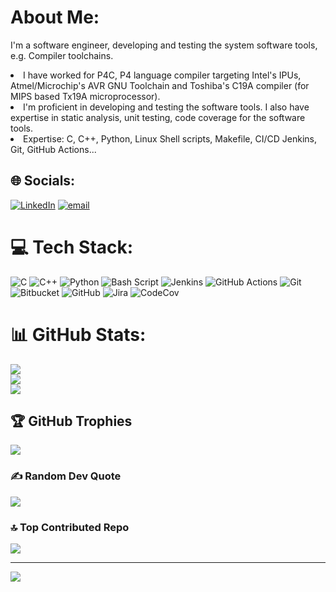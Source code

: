 # About Me:
I'm a software engineer, developing and testing the system software tools, e.g. Compiler toolchains.
<li>I have worked for P4C, P4 language compiler targeting Intel's IPUs, Atmel/Microchip's AVR GNU Toolchain and Toshiba's C19A compiler (for MIPS based Tx19A microprocessor).
<li>I'm proficient in developing and testing the software tools. I also have expertise in static analysis, unit testing, code coverage for the software tools.
<li>Expertise: C, C++, Python, Linux Shell scripts, Makefile, CI/CD Jenkins, Git, GitHub Actions...

## 🌐 Socials:
[![LinkedIn](https://img.shields.io/badge/LinkedIn-%230077B5.svg?logo=linkedin&logoColor=white)](https://linkedin.com/in/pitchumanis) [![email](https://img.shields.io/badge/Email-D14836?logo=gmail&logoColor=white)](mailto:s.pitchumani@gmail.com) 

# 💻 Tech Stack:
![C](https://img.shields.io/badge/c-%2300599C.svg?style=for-the-badge&logo=c&logoColor=white) ![C++](https://img.shields.io/badge/c++-%2300599C.svg?style=for-the-badge&logo=c%2B%2B&logoColor=white) ![Python](https://img.shields.io/badge/python-3670A0?style=for-the-badge&logo=python&logoColor=ffdd54) ![Bash Script](https://img.shields.io/badge/bash_script-%23121011.svg?style=for-the-badge&logo=gnu-bash&logoColor=white) ![Jenkins](https://img.shields.io/badge/jenkins-%232C5263.svg?style=for-the-badge&logo=jenkins&logoColor=white) ![GitHub Actions](https://img.shields.io/badge/github%20actions-%232671E5.svg?style=for-the-badge&logo=githubactions&logoColor=white) ![Git](https://img.shields.io/badge/git-%23F05033.svg?style=for-the-badge&logo=git&logoColor=white) ![Bitbucket](https://img.shields.io/badge/bitbucket-%230047B3.svg?style=for-the-badge&logo=bitbucket&logoColor=white) ![GitHub](https://img.shields.io/badge/github-%23121011.svg?style=for-the-badge&logo=github&logoColor=white) ![Jira](https://img.shields.io/badge/jira-%230A0FFF.svg?style=for-the-badge&logo=jira&logoColor=white) ![CodeCov](https://img.shields.io/badge/codecov-%23ff0077.svg?style=for-the-badge&logo=codecov&logoColor=white)
# 📊 GitHub Stats:
![](https://github-readme-stats.vercel.app/api?username=pitchumani&theme=default&hide_border=false&include_all_commits=true&count_private=true)<br/>
![](https://nirzak-streak-stats.vercel.app/?user=pitchumani&theme=default&hide_border=false)<br/>
![](https://github-readme-stats.vercel.app/api/top-langs/?username=pitchumani&theme=default&hide_border=false&include_all_commits=true&count_private=true&layout=compact)

## 🏆 GitHub Trophies
![](https://github-profile-trophy.vercel.app/?username=pitchumani&theme=default_repocard&no-frame=false&no-bg=true&margin-w=4)

### ✍️ Random Dev Quote
![](https://quotes-github-readme.vercel.app/api?type=horizontal&theme=radical)

### 🔝 Top Contributed Repo
![](https://github-contributor-stats.vercel.app/api?username=pitchumani&limit=5&theme=default_repocard&combine_all_yearly_contributions=true)

---
[![](https://visitcount.itsvg.in/api?id=pitchumani&icon=0&color=0)](https://visitcount.itsvg.in)

<!-- Proudly created with GPRM ( https://gprm.itsvg.in ) -->
